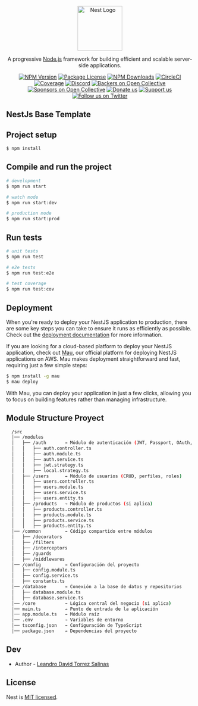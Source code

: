 <p align="center">
  <a href="http://nestjs.com/" target="blank"><img src="https://nestjs.com/img/logo-small.svg" width="120" alt="Nest Logo" /></a>
</p>

[circleci-image]: https://img.shields.io/circleci/build/github/nestjs/nest/master?token=abc123def456
[circleci-url]: https://circleci.com/gh/nestjs/nest

  <p align="center">A progressive <a href="http://nodejs.org" target="_blank">Node.js</a> framework for building efficient and scalable server-side applications.</p>
    <p align="center">
<a href="https://www.npmjs.com/~nestjscore" target="_blank"><img src="https://img.shields.io/npm/v/@nestjs/core.svg" alt="NPM Version" /></a>
<a href="https://www.npmjs.com/~nestjscore" target="_blank"><img src="https://img.shields.io/npm/l/@nestjs/core.svg" alt="Package License" /></a>
<a href="https://www.npmjs.com/~nestjscore" target="_blank"><img src="https://img.shields.io/npm/dm/@nestjs/common.svg" alt="NPM Downloads" /></a>
<a href="https://circleci.com/gh/nestjs/nest" target="_blank"><img src="https://img.shields.io/circleci/build/github/nestjs/nest/master" alt="CircleCI" /></a>
<a href="https://coveralls.io/github/nestjs/nest?branch=master" target="_blank"><img src="https://coveralls.io/repos/github/nestjs/nest/badge.svg?branch=master#9" alt="Coverage" /></a>
<a href="https://discord.gg/G7Qnnhy" target="_blank"><img src="https://img.shields.io/badge/discord-online-brightgreen.svg" alt="Discord"/></a>
<a href="https://opencollective.com/nest#backer" target="_blank"><img src="https://opencollective.com/nest/backers/badge.svg" alt="Backers on Open Collective" /></a>
<a href="https://opencollective.com/nest#sponsor" target="_blank"><img src="https://opencollective.com/nest/sponsors/badge.svg" alt="Sponsors on Open Collective" /></a>
  <a href="https://paypal.me/kamilmysliwiec" target="_blank"><img src="https://img.shields.io/badge/Donate-PayPal-ff3f59.svg" alt="Donate us"/></a>
    <a href="https://opencollective.com/nest#sponsor"  target="_blank"><img src="https://img.shields.io/badge/Support%20us-Open%20Collective-41B883.svg" alt="Support us"></a>
  <a href="https://twitter.com/nestframework" target="_blank"><img src="https://img.shields.io/twitter/follow/nestframework.svg?style=social&label=Follow" alt="Follow us on Twitter"></a>
</p>
  <!--[![Backers on Open Collective](https://opencollective.com/nest/backers/badge.svg)](https://opencollective.com/nest#backer)
  [![Sponsors on Open Collective](https://opencollective.com/nest/sponsors/badge.svg)](https://opencollective.com/nest#sponsor)-->

## NestJs Base Template

## Project setup

```bash
$ npm install
```

## Compile and run the project

```bash
# development
$ npm run start

# watch mode
$ npm run start:dev

# production mode
$ npm run start:prod
```

## Run tests

```bash
# unit tests
$ npm run test

# e2e tests
$ npm run test:e2e

# test coverage
$ npm run test:cov
```

## Deployment

When you're ready to deploy your NestJS application to production, there are some key steps you can take to ensure it runs as efficiently as possible. Check out the [deployment documentation](https://docs.nestjs.com/deployment) for more information.

If you are looking for a cloud-based platform to deploy your NestJS application, check out [Mau](https://mau.nestjs.com), our official platform for deploying NestJS applications on AWS. Mau makes deployment straightforward and fast, requiring just a few simple steps:

```bash
$ npm install -g mau
$ mau deploy
```

With Mau, you can deploy your application in just a few clicks, allowing you to focus on building features rather than managing infrastructure.

## Module Structure Proyect

```bash
  /src
  │── /modules
  │   ├── /auth       → Módulo de autenticación (JWT, Passport, OAuth, etc.)
  │   │   ├── auth.controller.ts
  │   │   ├── auth.module.ts
  │   │   ├── auth.service.ts
  │   │   ├── jwt.strategy.ts
  │   │   ├── local.strategy.ts
  │   ├── /users      → Módulo de usuarios (CRUD, perfiles, roles)
  │   │   ├── users.controller.ts
  │   │   ├── users.module.ts
  │   │   ├── users.service.ts
  │   │   ├── users.entity.ts
  │   ├── /products   → Módulo de productos (si aplica)
  │   │   ├── products.controller.ts
  │   │   ├── products.module.ts
  │   │   ├── products.service.ts
  │   │   ├── products.entity.ts
  │── /common         → Código compartido entre módulos
  │   ├── /decorators
  │   ├── /filters
  │   ├── /interceptors
  │   ├── /guards
  │   ├── /middlewares
  │── /config         → Configuración del proyecto
  │   ├── config.module.ts
  │   ├── config.service.ts
  │   ├── constants.ts
  │── /database       → Conexión a la base de datos y repositorios
  │   ├── database.module.ts
  │   ├── database.service.ts
  │── /core           → Lógica central del negocio (si aplica)
  │── main.ts         → Punto de entrada de la aplicación
  │── app.module.ts   → Módulo raíz
  │── .env            → Variables de entorno
  │── tsconfig.json   → Configuración de TypeScript
  │── package.json    → Dependencias del proyecto
```


## Dev

- Author - [Leandro David Torrez Salinas](https://github.com/Alucarth)


## License

Nest is [MIT licensed](https://github.com/nestjs/nest/blob/master/LICENSE).
